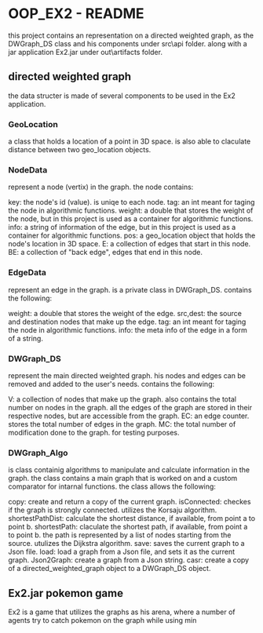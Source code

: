 # OOP_EX2 - README
this project contains an representation on a directed weighted graph, as the
DWGraph_DS class and his components under src\api folder.
along with a jar application Ex2.jar under out\artifacts folder.

## directed weighted graph
the data structer is made of several components to be used in the Ex2 application.

### GeoLocation
a class that holds a location of a point in 3D space.
is also able to claculate distance between two geo_location objects.
 
### NodeData
represent a node (vertix) in the graph.
the node contains:

key: the node's id (value). is uniqe to each node.
tag: an int meant for taging the node in algorithmic functions.
weight: a double that stores the weight of the node, 
but in this project is used as a container for algorithmic functions.
info: a string of information of the edge, but in this project is used as a container for algorithmic functions.
pos: a geo_location object that holds the node's location in 3D space.
E: a collection of edges that start in this node.
BE: a collection of "back edge", edges that end in this node.

### EdgeData
represent an edge in the graph. is a private class in DWGraph_DS.
contains the following:

weight: a double that stores the weight of the edge. 
src,dest: the source and destination nodes that make up the edge.
tag: an int meant for taging the node in algorithmic functions.
info: the meta info of the edge in a form of a string.

### DWGraph_DS
represent the main directed weighted graph.
his nodes and edges can be removed and added to the user's needs.
contains the following:

V: a collection of nodes that make up the graph. also contains the total number on nodes in the graph.
all the edges of the graph are stored in their respective nodes, but are accessible from the graph.
EC: an edge counter. stores the total number of edges in the graph.
MC: the total number of modification done to the graph. for testing purposes.

### DWGraph_Algo
is class containig algorithms to manipulate and calculate information in the graph.
the class contains a main graph that is worked on and a custom comparator for intarnal functions.
the class allows the following:

copy: create and return a copy of the current graph.
isConnected: checkes if the graph is strongly connected. utilizes the Korsaju algorithm.
shortestPathDist: calculate the shortest distance, if available, from point a to point b.
shortestPath: claculate the shortest path, if available, from point a to point b. 
the path is represented by a list of nodes starting from the source. utulizes the Dijkstra algorithm.
save: saves the current graph to a Json file.
load: load a graph from a Json file, and sets it as the current graph.
Json2Graph: create a graph from a Json string.
casr: create a copy of a directed_weighted_graph object to a DWGraph_DS object.

## Ex2.jar pokemon game

Ex2 is a game that utilizes the graphs as his arena, where a number of agents
try to catch pokemon on the graph while using min
